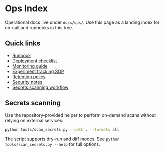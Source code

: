 # Ops Index

Operational docs live under `docs/ops/`. Use this page as a landing index for on-call and runbooks in this tree.

## Quick links

* [Runbook](ops/RUNBOOK.md)
* [Deployment checklist](ops/deployment.md)
* [Monitoring guide](ops/monitoring.md)
* [Experiment tracking SOP](ops/experiment_tracking.md)
* [Retention policy](ops/retention.md)
* [Security notes](ops/security.md)
* [Secrets scanning workflow](#secrets-scanning)

## Secrets scanning

Use the repository-provided helper to perform on-demand scans without relying on external services:

```bash
python tools/scan_secrets.py --path . --formats all
```

The script supports dry-run and diff modes. See `python tools/scan_secrets.py --help` for full options.
